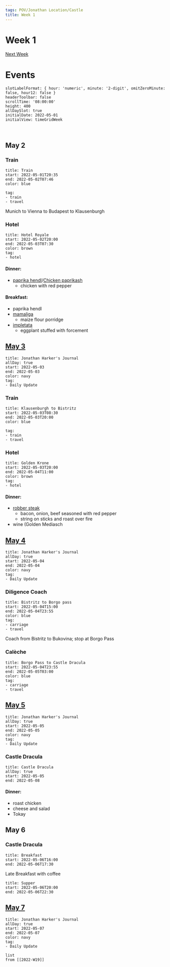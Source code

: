 ```yaml
---
tags: POV/Jonathan Location/Castle
title: Week 1
---
```

# Week 1
[Next Week](2022-W20.md)

# Events

```itinerary
slotLabelFormat: { hour: 'numeric', minute: '2-digit', omitZeroMinute: false, hour12: false }
headerToolbar: false
scrollTime: '08:00:00'
height: 400
allDaySlot: true
initialDate: 2022-05-01
initialView: timeGridWeek
```

<br/>

## May 2

### Train

```itinerary-event
title: Train
start: 2022-05-01T20:35
end: 2022-05-02T07:46
color: blue

tag:
- train
- travel
```

Munich to Vienna to Budapest to Klausenburgh

### Hotel

```itinerary-event
title: Hotel Royale
start: 2022-05-02T20:00
end: 2022-05-03T07:30
color: brown
tag:
- hotel
```

#### Dinner:

- [paprika hendl](https://noseychef.com/2019/11/01/paprikas-csirke/)/[Chicken paprikash](https://en.wikipedia.org/wiki/Chicken_paprikash)
	- chicken with red pepper

#### Breakfast:

- paprika hendl
- [mamaliga](https://icey-queeny.tumblr.com/post/683608621896073216/paprika-roast-chicken-over-mamaliga)
	- maize flour porridge
- [impletata](https://icey-queeny.tumblr.com/post/683608968352923648/impletata-eggplant-stuffed-with-forcemeat)
	- eggplant stuffed with forcement

## [May 3](2022-05-03.md)

```itinerary-event
title: Jonathan Harker's Journal
allDay: true
start: 2022-05-03
end: 2022-05-03
color: navy
tag:
- Daily Update
```

### Train

```itinerary-event
title: Klausenburgh to Bistritz
start: 2022-05-03T08:30
end: 2022-05-03T20:00
color: blue

tag:
- train
- travel
```

### Hotel

```itinerary-event
title: Golden Krone
start: 2022-05-03T20:00
end: 2022-05-04T11:00
color: brown
tag:
- hotel
```

#### Dinner:

- [robber steak](https://icey-queeny.tumblr.com/post/683608244442333184/robber-steak-recipe)
	- bacon, onion, beef seasoned with red pepper
	- string on sticks and roast over fire
- wine (Golden Mediasch

## [May 4](2022-05-04.md)

```itinerary-event
title: Jonathan Harker's Journal
allDay: true
start: 2022-05-04
end: 2022-05-04
color: navy
tag:
- Daily Update
```

### Diligence Coach

```itinerary-event
title: Bistritz to Borgo pass
start: 2022-05-04T15:00
end: 2022-05-04T23:55
color: blue
tag:
- carriage
- travel
```

Coach from Bistritz to Bukovina; stop at Borgo Pass

### Calèche

```itinerary-event
title: Borgo Pass to Castle Dracula
start: 2022-05-04T23:55
end: 2022-05-05T03:00
color: blue
tag:
- carriage
- travel
```

## [May 5](2022-05-05.md)

```itinerary-event
title: Jonathan Harker's Journal
allDay: true
start: 2022-05-05
end: 2022-05-05
color: navy
tag:
- Daily Update
```

### Castle Dracula

```itinerary-event
title: Castle Dracula
allDay: true
start: 2022-05-05
end: 2022-05-08

```

#### Dinner:

- roast chicken
- cheese and salad
- Tokay

## May 6

### Castle Dracula

```itinerary-event
title: Breakfast
start: 2022-05-06T16:00
end: 2022-05-06T17:30
```

Late Breakfast with coffee

```itinerary-event
title: Supper
start: 2022-05-06T20:00
end: 2022-05-06T22:30
```

## [May 7](2022-05-07.md)

```itinerary-event
title: Jonathan Harker's Journal
allDay: true
start: 2022-05-07
end: 2022-05-07
color: navy
tag:
- Daily Update
```

```dataview
list
from [[2022-W19]]
```
